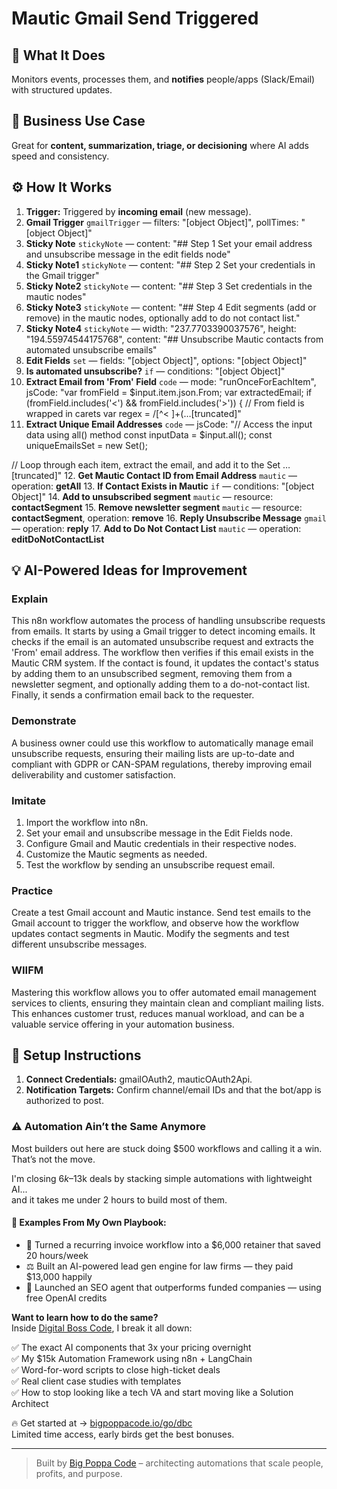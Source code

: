 # Mautic Gmail Send Triggered
  ## 🚀 What It Does
  Monitors events, processes them, and **notifies** people/apps (Slack/Email) with structured updates.
  
  ## 💼 Business Use Case
  Great for **content, summarization, triage, or decisioning** where AI adds speed and consistency.
  
  ## ⚙️ How It Works
  1. **Trigger:** Triggered by **incoming email** (new message).
  2. **Gmail Trigger** `gmailTrigger` — filters: "[object Object]", pollTimes: "[object Object]"
3. **Sticky Note** `stickyNote` — content: "## Step 1
Set your email address and unsubscribe message in the edit fields node"
4. **Sticky Note1** `stickyNote` — content: "## Step 2
Set your credentials in the Gmail trigger"
5. **Sticky Note2** `stickyNote` — content: "## Step 3
Set credentials in the mautic nodes"
6. **Sticky Note3** `stickyNote` — content: "## Step 4
Edit segments (add or remove) in the mautic nodes, optionally add to do not contact list."
7. **Sticky Note4** `stickyNote` — width: "237.7703390037576", height: "194.55974544175768", content: "## Unsubscribe Mautic contacts from automated unsubscribe emails"
8. **Edit Fields** `set` — fields: "[object Object]", options: "[object Object]"
9. **Is automated unsubscribe?** `if` — conditions: "[object Object]"
10. **Extract Email from 'From' Field** `code` — mode: "runOnceForEachItem", jsCode: "var fromField = $input.item.json.From;
var extractedEmail;
if (fromField.includes('<') && fromField.includes('>')) {
    // From field is wrapped in carets
    var regex = /[^< ]+(…[truncated]"
11. **Extract Unique Email Addresses** `code` — jsCode: "// Access the input data using all() method
const inputData = $input.all();
const uniqueEmailsSet = new Set();

// Loop through each item, extract the email, and add it to the Set
…[truncated]"
12. **Get Mautic Contact ID from Email Address** `mautic` — operation: **getAll**
13. **If Contact Exists in Mautic** `if` — conditions: "[object Object]"
14. **Add to unsubscribed segment** `mautic` — resource: **contactSegment**
15. **Remove newsletter segment** `mautic` — resource: **contactSegment**, operation: **remove**
16. **Reply Unsubscribe Message** `gmail` — operation: **reply**
17. **Add to Do Not Contact List** `mautic` — operation: **editDoNotContactList**
  
  ## 💡 AI-Powered Ideas for Improvement
  ### Explain
This n8n workflow automates the process of handling unsubscribe requests from emails. It starts by using a Gmail trigger to detect incoming emails. It checks if the email is an automated unsubscribe request and extracts the 'From' email address. The workflow then verifies if this email exists in the Mautic CRM system. If the contact is found, it updates the contact's status by adding them to an unsubscribed segment, removing them from a newsletter segment, and optionally adding them to a do-not-contact list. Finally, it sends a confirmation email back to the requester.

### Demonstrate
A business owner could use this workflow to automatically manage email unsubscribe requests, ensuring their mailing lists are up-to-date and compliant with GDPR or CAN-SPAM regulations, thereby improving email deliverability and customer satisfaction.

### Imitate
1. Import the workflow into n8n.
2. Set your email and unsubscribe message in the Edit Fields node.
3. Configure Gmail and Mautic credentials in their respective nodes.
4. Customize the Mautic segments as needed.
5. Test the workflow by sending an unsubscribe request email.

### Practice
Create a test Gmail account and Mautic instance. Send test emails to the Gmail account to trigger the workflow, and observe how the workflow updates contact segments in Mautic. Modify the segments and test different unsubscribe messages.

### WIIFM
Mastering this workflow allows you to offer automated email management services to clients, ensuring they maintain clean and compliant mailing lists. This enhances customer trust, reduces manual workload, and can be a valuable service offering in your automation business.
  
  ## 🔧 Setup Instructions
  1. **Connect Credentials:** gmailOAuth2, mauticOAuth2Api.
2. **Notification Targets:** Confirm channel/email IDs and that the bot/app is authorized to post.
  
### ⚠️ Automation Ain’t the Same Anymore

Most builders out here are stuck doing $500 workflows and calling it a win.  
That’s not the move.  

I'm closing $6k–$13k deals by stacking simple automations with lightweight AI...  
and it takes me under 2 hours to build most of them.

#### 🧠 Examples From My Own Playbook:
- 🔁 Turned a recurring invoice workflow into a $6,000 retainer that saved 20 hours/week  
- ⚖️ Built an AI-powered lead gen engine for law firms — they paid $13,000 happily  
- 🚀 Launched an SEO agent that outperforms funded companies — using free OpenAI credits  

**Want to learn how to do the same?**  
Inside [Digital Boss Code](https://bigpoppacode.io/go/dbc), I break it all down:

✅ The exact AI components that 3x your pricing overnight  
✅ My $15k Automation Framework using n8n + LangChain  
✅ Word-for-word scripts to close high-ticket deals  
✅ Real client case studies with templates  
✅ How to stop looking like a tech VA and start moving like a Solution Architect  

🔥 Get started at → [bigpoppacode.io/go/dbc](https://bigpoppacode.io/go/dbc)  
Limited time access, early birds get the best bonuses.

---
> Built by [Big Poppa Code](https://bigpoppacode.io) – architecting automations that scale people, profits, and purpose.
  